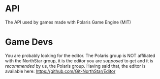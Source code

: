 # API
The API used by games made with Polaris Game Engine (MIT)

# Game Devs
You are probably looking for the editor.
The Polaris group is NOT affiliated with the NorthStar group,
it is the editor you are *supposed* to get and it is *recommended* 
by us, the Polaris group.
Having said that, the editor is available here: https://github.com/Git-NorthStar/Editor

